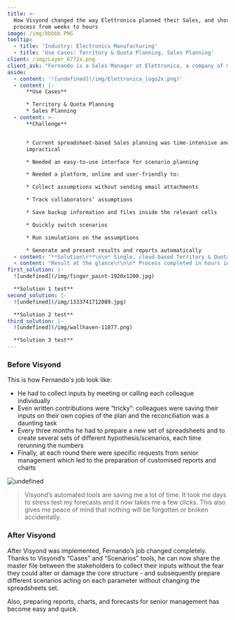 ```yaml
---
title: >-
  How Visyond changed the way Elettronica planned their Sales, and shortened the
  process from weeks to hours
image: /img/bbbbb.PNG
tooltip:
  - title: 'Industry: Electronics Manufacturing'
  - title: 'Use Cases: Territory & Quota Planning, Sales Planning'
client: /img/Layer_6772x.png
client_ask: "Fernando is a Sales Manager at Elettronica, a company of more than 800 employees active in the defense sector and selling its solutions worldwide.\r\n\r\nFernando leads the preparation of forecasts and plans for the top management, and recommends where to allocate resources to optimise the sales process.\n\n> \"It was a very time consuming process with a high risk of mistakes at each step, due to the manual implementation and the large set of inputs.\r\"\n"
aside:
  - content: '![undefined](/img/Elettronica_logo2x.png)'
  - content: |-
      **Use Cases**

      * Territory & Quota Planning
      * Sales Planning
  - content: >-
      **Challenge**


      * Current spreadsheet-based Sales planning was time-intensive and
      impractical

      * Needed an easy-to-use interface for scenario planning

      * Needed a platform, online and user-friendly to:

      * Collect assumptions without sending email attachments

      * Track collaborators’ assumptions

      * Save backup information and files inside the relevant cells

      * Quickly switch scenarios

      * Run simulations on the assumptions

      * Generate and present results and reports automatically
  - content: "**Solution\r**\n\n* Single, cloud-based Territory & Quota data model\r\n* Visyond Replaced multiple copies of the spreadsheets sent and consolidated manually with Visyond dynamic cases and scenarios managed\r\n* Visyond introduced real-time collaboration to the existing workflow and made the process much faster\r\n* Transparency and accountability for data input Results at a Glance"
  - content: "Result at the glance\r\n\n* Process completed in hours instead of the typical few days with Excel-based process: at least 20 times faster\r\n* Clarity for every stakeholder about different versions of data and impact of their assumptions\r\n* Separate paperwork and notes have been eliminated thanks to auto reporting\r\n* Ability to create different versions of data and compare scenarios in real-time\r\n* Simplicity and speed in changing assumptions and and presenting the new results"
first_solution: |-
  ![undefined](/img/finger_paint-1920x1200.jpg)

  **Solution 1 test**
second_solution: |-
  ![undefined](/img/1333741712089.jpg)

  **Solution 2 test**
third_solution: |-
  ![undefined](/img/wallhaven-11877.png)

  **Solution 3 test**
---
```

### Before Visyond

This is how Fernando's job look like:

* He had to collect inputs by meeting or calling each colleague individually
* Even written contributions were “tricky”: colleagues were saving their inputs on their own copies of the plan and the reconciliation was a daunting task
* Every three months he had to prepare a new set of spreadsheets and to create several sets of different hypothesis/scenarios, each time rerunning the numbers
* Finally, at each round there were specific requests from senior management which led to the preparation of customised reports and charts

![undefined](/img/Screen_Shot_2017-11-06_at_3.17.59_PM.png)

> Visyond’s automated tools are saving me a lot of time. It took me days to stress test my forecasts and it now takes me a few clicks. This also gives me peace of mind that nothing will be forgotten or broken accidentally.



### After Visyond

After Visyond was implemented, Fernando’s job changed completely. Thanks to Visyond’s “Cases” and “Scenarios” tools, he can now share the master file between the stakeholders to collect their inputs without the fear they could alter or damage the core structure - and subsequently prepare different scenarios acting on each parameter without changing the spreadsheets set.

Also, preparing reports, charts, and forecasts for senior management has become easy and quick.
